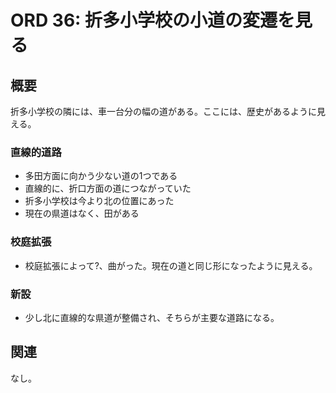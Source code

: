 # ORD 36: 折多小学校の小道の変遷を見る

<!-- toc -->

## 概要

折多小学校の隣には、車一台分の幅の道がある。ここには、歴史があるように見える。

### 直線的道路

- 多田方面に向かう少ない道の1つである
- 直線的に、折口方面の道につながっていた
- 折多小学校は今より北の位置にあった
- 現在の県道はなく、田がある

### 校庭拡張

- 校庭拡張によって?、曲がった。現在の道と同じ形になったように見える。

### 新設

- 少し北に直線的な県道が整備され、そちらが主要な道路になる。

## 関連

<!-- 関連するエントリやリンクを記載する -->

なし。
